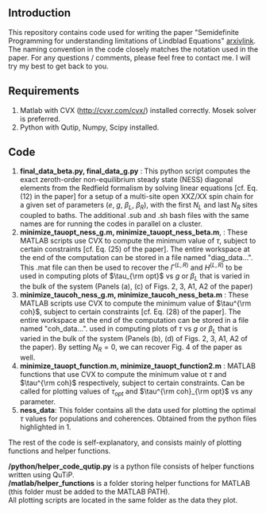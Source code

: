 ## Introduction
This repository contains code used for writing the paper "Semidefinite Programming for understanding limitations of Lindblad Equations" [arxivlink](https://arxiv.org/abs/2301.02146). The naming convention in the code closely matches the notation used in the paper. For any questions / comments, please feel free to contact me. I will try my best to get back to you. 

## Requirements
1. Matlab with CVX (http://cvxr.com/cvx/) installed correctly. Mosek solver is preferred.
2. Python with Qutip, Numpy, Scipy installed.

## Code
1. **final_data_beta.py, final_data_g.py** : This python script computes the exact zeroth-order non-equilibrium steady state (NESS) diagonal elements from the Redfield formalism by solving linear equations [cf. Eq. (12) in the paper] for a setup of a multi-site open XXZ/XX spin chain for a given set of parameters ($e$, $g$, $\beta_L$, $\beta_R$), with the first $N_L$ and last $N_R$ sites coupled to baths. The additional .sub and .sh bash files with the same names are for running the codes in parallel on a cluster.
2. **minimize_tauopt_ness_g.m, minimize_tauopt_ness_beta.m**, : These MATLAB scripts use CVX to compute the minimum value of $\tau$, subject to certain constraints [cf. Eq. (25) of the paper]. The entire workspace at the end of the computation can be stored in a file named "diag_data...". This .mat file can then be used to recover the $\Gamma^{(L,R)}$ and $H^{(L,R)}$  to be used in computing plots of $\tau_{\rm opt}$ vs $g$ or $\beta_L$ that is varied in the bulk of the system (Panels (a), (c) of Figs. 2, 3, A1, A2 of the paper) 
3. **minimize_taucoh_ness_g.m, minimize_taucoh_ness_beta.m** : These MATLAB scripts use CVX to compute the minimum value of $\tau^{\rm coh}$, subject to certain constraints [cf. Eq. (28) of the paper]. The entire workspace at the end of the computation can be stored in a file named "coh_data...". used in computing plots of $\tau$ vs $g$ or $\beta_L$ that is varied in the bulk of the system (Panels (b), (d) of Figs. 2, 3, A1, A2 of the paper). By setting $N_R = 0$, we can recover Fig. 4 of the paper as well.
4. **minimize_tauopt_function.m, minimize_tauopt_function2.m** : MATLAB functions that use CVX to compute the minimum value ot $\tau$ and $\tau^{\rm coh}$ respectively, subject to certain constraints. Can be called for plotting values of $\tau_{opt}$ and $\tau^{\rm coh}_{\rm opt}$ vs any parameter.
5. **ness_data**: This folder contains all the data used for plotting the optimal $\tau$ values for populations and coherences. Obtained from the python files highlighted in 1.


The rest of the code is self-explanatory, and consists mainly of plotting functions and helper functions.  

 **/python/helper_code_qutip.py** is a python file consists of helper functions written using QuTiP.  
  **/matlab/helper_functions** is a folder storing helper functions for MATLAB (this folder must be added to the MATLAB PATH).  
All plotting scripts are located in the same folder as the data they plot.
